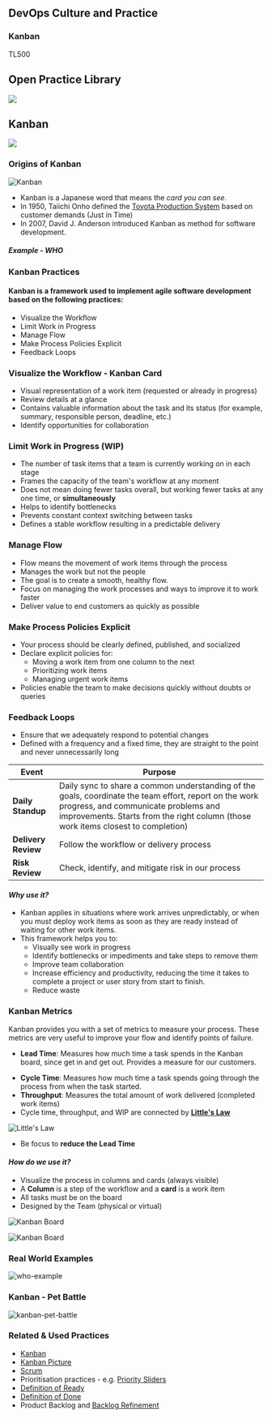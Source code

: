 <!-- .slide: data-background-image="images/RH_NewBrand_Background.png" -->
## DevOps Culture and Practice <!-- {.element: class="course-title"} -->
### Kanban <!-- {.element: class="title-color"} -->
TL500 <!-- {.element: class="title-color"} -->



<!-- .slide: data-background-size="stretch" data-background-image="images/opl-logo.png", class="white-style" -->
<div class="r-stack">
<div class="fragment fade-out" data-fragment-index="0" >
  <h2>Open Practice Library</h2>
  <img src="images/opl-complete.png">
</div>
<div class="fragment current-visible" data-fragment-index="0" >
  <h2>Kanban</h2>
  <a target="_blank" href="https://openpracticelibrary.com/practice/kanban/">
  <img src="images/opl-delivery.png">
  </a>
</div>
</div>



### Origins of Kanban
![Kanban](images/kanban/toyota-production-system.png) <!-- {.element: class="inline-image"} -->
* Kanban is a Japanese word that means the _card you can see_.
* In 1950, Taiichi Onho defined the [Toyota Production System](http://www.toyota-global.com/company/vision_philosophy/toyota_production_system/origin_of_the_toyota_production_system.html) based on customer demands (Just in Time)
* In 2007, David J. Anderson introduced Kanban as method for software development.



##### Example - WHO<!-- .element: class="title-bottom-left" -->
<!-- .slide: data-background-size="contain" data-background-image="images/kanban/who-kanban.png", class="white-style" -->



### Kanban Practices

#### Kanban is a framework used to implement agile software development based on the following practices:
* Visualize the Workflow
* Limit Work in Progress
* Manage Flow
* Make Process Policies Explicit
* Feedback Loops




### Visualize the Workflow - Kanban Card

* Visual representation of a work item (requested or already in progress)
* Review details at a glance
* Contains valuable information about the task and its status (for example, summary, responsible person, deadline, etc.)
* Identify opportunities for collaboration



### Limit Work in Progress (WIP)

* The number of task items that a team is currently working on in each stage
* Frames the capacity of the team's workflow at any moment
* Does not mean doing fewer tasks overall, but working fewer tasks at any one time, or **simultaneously**
* Helps to identify bottlenecks
* Prevents constant context switching between tasks
* Defines a stable workflow resulting in a predictable delivery



### Manage Flow

* Flow means the movement of work items through the process
* Manages the work but not the people
* The goal is to create a smooth, healthy flow.
* Focus on managing the work processes and ways to improve it to work faster
* Deliver value to end customers as quickly as possible



### Make Process Policies Explicit

* Your process should be clearly defined, published, and socialized
* Declare explicit policies for:
  - Moving a work item from one column to the next
  - Prioritizing work items
  - Managing urgent work items
* Policies enable the team to make decisions quickly without doubts or queries



### Feedback Loops

* Ensure that we adequately respond to potential changes
* Defined with a frequency and a fixed time, they are straight to the point and never unnecessarily long

| Event | Purpose |
| --- | --- |
| **Daily Standup** | Daily sync to share a common understanding of the goals, coordinate the team effort, report on the work progress, and communicate problems and improvements. Starts from the right column (those work items closest to completion) |
| **Delivery Review** | Follow the workflow or delivery process
| **Risk Review** | Check, identify, and mitigate risk in our process |



#### _Why use it?_

* Kanban applies in situations where work arrives unpredictably, or when you must deploy work items as soon as they are ready instead of waiting for other work items.
* This framework helps you to:
  - Visually see work in progress
  - Identify bottlenecks or impediments and take steps to remove them
  - Improve team collaboration
  - Increase efficiency and productivity, reducing the time it takes to complete a project or user story from start to finish.
  - Reduce waste



### Kanban Metrics
Kanban provides you with a set of metrics to measure your process. These metrics are very useful to improve your flow and identify points of failure.

* **Lead Time**: Measures how much time a task spends in the Kanban board, since get in and get out. Provides a measure for our customers.
<!--TechEdit: "get in and get out" is not defined anywhere as to what that means. Time on the board since what exactly? Please confirm that this will be well understood by students and instructors. It's oddly constructed. If it's a known term should we put it it quotes? -->
* **Cycle Time**: Measures how much time a task spends going through the process from when the task started.
* **Throughput**: Measures the total amount of work delivered (completed work items)
* Cycle time, throughput, and WIP are connected by **[Little's Law](https://en.wikipedia.org/wiki/Little%27s_law)**

![Little's Law](images/kanban/kanban-littles-law.png)

* Be focus to **reduce the Lead Time**

<!--TechEdit: This last one has a grammar problem and I'm not sure what is intended. Should this say "Be focused to reduce lead time? Be focused on what? Maybe this relates to my question about "get in get out" in the same bullet? -->



#### _How do we use it?_

* Visualize the process in columns and cards (always visible)
* A **Column** is a step of the workflow and a **card** is a work item
* All tasks must be on the board
* Designed by the Team (physical or virtual)

![Kanban Board](images/kanban/kanban-board.png) <!-- {.element: class="" style="height:350px"} -->



![Kanban Board](images/kanban/kanban-board-2.png)



### Real World Examples
![who-example](images/kanban/who-kanban.png)




### Kanban - Pet Battle
![kanban-pet-battle](images/kanban/kanban-pb.png)



<!-- .slide: data-background-image="images/book-background.jpeg", class="black-style"  data-background-opacity="0.3" -->
### Related & Used Practices
- [Kanban](https://openpracticelibrary.com/practice/kanban/)
- [Kanban Picture](https://openpracticelibrary.com/practice/kanban-picture/)
- [Scrum](https://openpracticelibrary.com/practice/scrum/)
- Prioritisation practices - e.g. [Priority Sliders](https://openpracticelibrary.com/practice/priority-sliders/)
- [Definition of Ready](https://openpracticelibrary.com/practice/definition-of-ready/)
- [Definition of Done](https://openpracticelibrary.com/practice/definition-of-done)
- Product Backlog and [Backlog Refinement](https://openpracticelibrary.com/practice/backlog-refinement/)